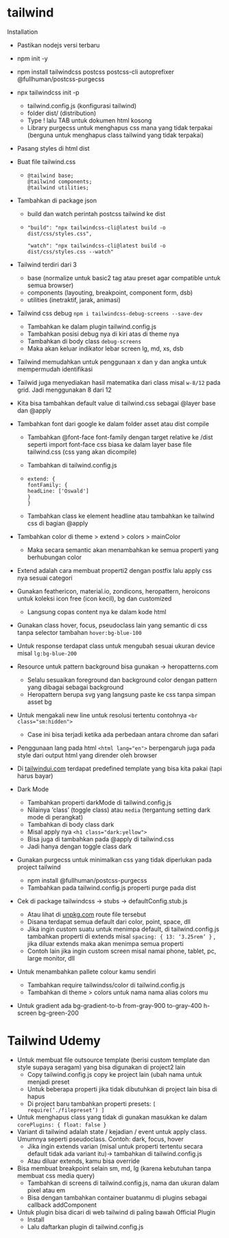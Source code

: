 # tailwind



Installation

- Pastikan nodejs versi terbaru

- npm init -y

- npm install tailwindcss postcss postcss-cli autoprefixer @fullhuman/postcss-purgecss

- npx tailwindcss init -p

  - tailwind.config.js (konfigurasi tailwind)
  - folder dist/ (distribution)
  - Type ! lalu TAB untuk dokumen html kosong
  - Library purgecss untuk menghapus css mana yang tidak terpakai (berguna untuk menghapus class tailwind yang tidak terpakai)

- Pasang styles di html dist

- Buat file tailwind.css

  - ```
    @tailwind base;
    @tailwind components;
    @tailwind utilities;
    ```

- Tambahkan di package json

  - build dan watch perintah postcss tailwind ke dist

  - ```
    "build": "npx tailwindcss-cli@latest build -o dist/css/styles.css",
    
    "watch": "npx tailwindcss-cli@latest build -o dist/css/styles.css --watch"
    ```

- Tailwind terdiri dari 3

  - base (normalize untuk basic2 tag atau preset agar compatible untuk semua browser)
  - components (layouting, breakpoint, component form, dsb)
  - utilities (inetraktif, jarak, animasi)

- Tailwind css debug `npm i tailwindcss-debug-screens --save-dev`

  - Tambahkan ke dalam plugin tailwind.config.js
  - Tambahkan posisi debug nya di kiri atas di theme nya
  - Tambahkan di body class `debug-screens`
  - Maka akan keluar indikator lebar screen lg, md, xs, dsb

- Tailwind memudahkan untuk penggunaan x dan y dan angka untuk mempermudah identifikasi

- Tailwid juga menyediakan hasil matematika dari class misal `w-8/12` pada grid. Jadi menggunakan 8 dari 12

- Kita bisa tambahkan default value di tailwind.css sebagai @layer base dan @apply

- Tambahkan font dari google ke dalam folder asset atau dist compile

  - Tambahkan @font-face font-family dengan target relative ke /dist seperti import font-face css biasa ke dalam layer base file tailwind.css (css yang akan dicompile)

  - Tambahkan di tailwind.config.js 

  - ```
    extend: {
    fontFamily: {
    headLine: ['Oswald']
    }
    }
    ```

  - Tambahkan class ke element headline atau tambahkan ke tailwind css di bagian @apply

- Tambahkan color di theme > extend > colors > mainColor

  - Maka secara semantic akan menambahkan ke semua properti yang berhubungan color

- Extend adalah cara membuat properti2 dengan postfix lalu apply css nya sesuai categori

- Gunakan feathericon, material.io, zondicons, heropattern, heroicons untuk koleksi icon free (icon kecil), bg dan customized

  - Langsung copas content nya ke dalam kode html

- Gunakan class hover, focus, pseudoclass lain yang semantic di css tanpa selector tambahan `hover:bg-blue-100`

- Untuk response terdapat class untuk mengubah sesuai ukuran device misal `lg:bg-blue-200`

- Resource untuk pattern background bisa gunakan -> heropatterns.com

  - Selalu sesuaikan foreground dan background color dengan pattern yang dibagai sebagai background
  - Heropattern berupa svg yang langsung paste ke css tanpa simpan asset bg

- Untuk mengakali new line untuk resolusi tertentu contohnya `<br class="sm:hidden">`

  - Case ini bisa terjadi ketika ada perbedaan antara chrome dan safari

- Penggunaan lang pada html `<html lang="en">` berpengaruh juga pada style dari output html yang dirender oleh browser
- Di [tailwindui.com](http://tailwindui.com) terdapat predefined template yang bisa kita pakai (tapi harus bayar)
- Dark Mode
    - Tambahkan properti darkMode di tailwind.config.js
    - Nilainya ‘class’ (toggle class) atau `media` (tergantung setting dark mode di perangkat)
    - Tambahkan di body class dark
    - Misal apply nya `<h1 class="dark:yellow">`
    - Bisa juga di tambahkan pada @apply di tailwind.css
    - Jadi hanya dengan toggle class dark
- Gunakan purgecss untuk minimalkan css yang tidak diperlukan pada project tailwind
    - npm install @fullhuman/postcss-purgecss
    - Tambahkan pada tailwind.config.js properti purge pada dist
- Cek di package tailwindcss → stubs → defaultConfig.stub.js
    - Atau lihat di [unpkg.com](http://unpkg.com) route file tersebut
    - Disana terdapat semua default dari color, point, space, dll
    - Jika ingin custom suatu untuk menimpa default, di tailwind.config.js tambahkan properti di extends misal `spacing: { 13: ‘3.25rem’ }` , jika diluar extends maka akan menimpa semua properti
    - Contoh lain jika ingin custom screen misal namai phone, tablet, pc, large monitor, dll
- Untuk menambahkan pallete colour kamu sendiri
    - Tambahkan require tailwindss/color di tailwind.config.js
    - Tambahkan di theme > colors untuk nama nama alias colors mu
- Untuk gradient ada bg-gradient-to-b from-gray-900 to-gray-400 h-screen bg-green-200
# Tailwind Udemy

- Untuk membuat file outsource template (berisi custom template dan style supaya seragam) yang bisa digunakan di project2 lain
    - Copy tailwind.config.js copy ke project lain (ubah nama untuk menjadi preset
    - Untuk beberapa properti jika tidak dibutuhkan di project lain bisa di hapus
    - Di project baru tambahkan properti presets: `[ require(’./filepreset’) ]`
- Untuk menghapus class yang tidak di gunakan masukkan ke dalam `corePlugins: { float: false }`
- Variant di tailwind adalah state / kejadian / event untuk apply class. Umumnya seperti pseudoclass. Contoh: dark, focus, hover
    - Jika ingin extends varian (misal untuk properti tertentu secara default tidak ada variant itu)→ tambahkan di tailwind.config.js
    - Atau diluar extends, kamu bisa override
- Bisa membuat breakpoint selain sm, md, lg (karena kebutuhan tanpa membuat css media query)
    - Tambahkan di screens di tailwind.config.js, nama dan ukuran dalam pixel atau em
    - Bisa dengan tambahkan container buatanmu di plugins sebagai callback addComponent
- Untuk plugin bisa dicari di web tailwind di paling bawah Official Plugin
    - Install
    - Lalu daftarkan plugin di tailwind.config.js
